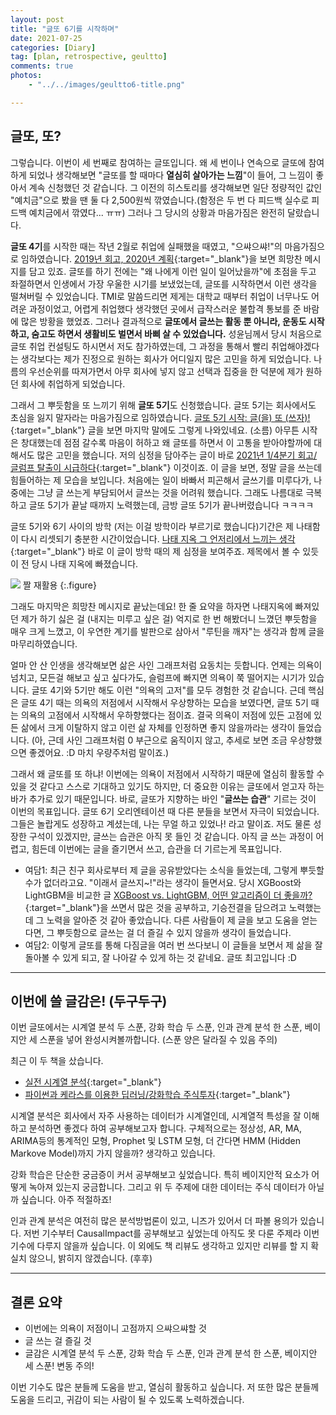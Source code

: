 ```yaml
---
layout: post
title: "글또 6기를 시작하며"
date: 2021-07-25
categories: [Diary]
tag: [plan, retrospective, geultto]
comments: true
photos:
    - "../../images/geultto6-title.png"

--- 
```

## 글또, 또?

그렇습니다. 이번이 세 번째로 참여하는 글또입니다. 
왜 세 번이나 연속으로 글또에 참여하게 되었나 생각해보면 "글또를 할 때마다 **열심히 살아가는 느낌**"이 들어, 그 느낌이 좋아서 계속 신청했던 것 같습니다.
그 이전의 히스토리를 생각해보면 일단 정량적인 값인 "예치금"으로 봤을 땐 둘 다 2,500원씩 깎였습니다.(함정은 두 번 다 피드백 실수로 피드백 예치금에서 깎였다... ㅠㅠ)
그러나 그 당시의 상황과 마음가짐은 완전히 달랐습니다.

**글또 4기**를 시작한 때는 작년 2월로 취업에 실패했을 때였고, "으쌰으쌰!"의 마음가짐으로 임하였습니다. [2019년 회고, 2020년 계획](https://assaeunji.github.io/diary/2020-02-25-geultto/){:target="_blank"}을 보면 희망찬 메시지를 담고 있죠. 글또를 하기 전에는 "왜 나에게 이런 일이 일어났을까"에 초점을 두고 좌절하면서 인생에서 가장 우울한 시기를 보냈었는데, 글또를 시작하면서 이런 생각을 떨쳐버릴 수 있었습니다. 
TMI로 말씀드리면 제게는 대학교 때부터 취업이 너무나도 어려운 과정이었고, 어렵게 취업했다 생각했던 곳에서 급작스러운 불합격 통보를 준 바람에 많은 방황을 했었죠.
그러나 결과적으로 **글또에서 글쓰는 활동 뿐 아니라, 운동도 시작하고, 숨고도 하면서 생활비도 벌면서 바삐 살 수 있었습니다.** 성윤님께서 당시 처음으로 글또 취업 컨설팅도 하시면서 저도 참가하였는데, 그 과정을 통해서 빨리 취업해야겠다는 생각보다는 제가 진정으로 원하는 회사가 어디일지 많은 고민을 하게 되었습니다. 나름의 우선순위를 따져가면서 아무 회사에 넣지 않고 선택과 집중을 한 덕분에 제가 원하던 회사에 취업하게 되었습니다. 

그래서 그 뿌듯함을 또 느끼기 위해 **글또 5기**도 신청했습니다. 글또 5기는 회사에서도 초심을 잃지 말자라는 마음가짐으로 임하였습니다. [글또 5기 시작: 글(을) 또 (쓰자)!](https://assaeunji.github.io/diary/2020-11-15-geultto5/){:target="_blank"} 글을 보면 마지막 말에도 그렇게 나와있네요. (소름) 아무튼 시작은 창대했는데 점점 갈수록 마음이 허하고 왜 글또를 하면서 이 고통을 받아야할까에 대해서도 많은 고민을 했습니다. 저의 심정을 담아주는 글이 바로 [2021년 1/4분기 회고/ 글럼프 탈출이 시급하다](https://assaeunji.github.io/diary/2021-04-03-glump/){:target="_blank"} 이것이죠. 이 글을 보면, 정말 글을 쓰는데 힘들어하는 제 모습을 보입니다. 처음에는 일이 바빠서 피곤해서 글쓰기를 미루다가, 나중에는 그냥 글 쓰는게 부담되어서 글쓰는 것을 어려워 했습니다. 그래도 나름대로 극복하고 글또 5기가 끝날 때까지 노력했는데, 금방 글또 5기가 끝나버렸습니다 ㅋㅋㅋㅋ

글또 5기와 6기 사이의 방학 (저는 이걸 방학이라 부르기로 했습니다)기간은 제 나태함이 다시 리셋되기 충분한 시간이었습니다. [나태 지옥 그 언저리에서 느끼는 생각](https://assaeunji.github.io/diary/2021-06-23-newstart/){:target="_blank"} 바로 이 글이 방학 때의 제 심정을 보여주죠. 제목에서 볼 수 있듯이 전 당시 나태 지옥에 빠졌습니다. 

![](../../images/newstart-hell.gif)
짤 재활용
{:.figure}

그래도 마지막은 희망찬 메시지로 끝났는데요! 한 줄 요약을 하자면 나태지옥에 빠져있던 제가 하기 싫은 걸 (내지는 미루고 싶은 걸) 억지로 한 번 해봤더니 느꼈던 뿌듯함을 매우 크게 느꼈고, 이 우연한 계기를 발판으로 삼아서 "루틴을 깨자"는 생각과 함께 글을 마무리하였습니다. 

얼마 안 산 인생을 생각해보면 삶은 사인 그래프처럼 요동치는 듯합니다. 언제는 의욕이 넘치고, 모든걸 해보고 싶고 싶다가도, 슬럼프에 빠지면 의욕이 쭉 떨어지는 시기가 있습니다. 글또 4기와 5기만 해도 이런 "의욕의 고저"를 모두 경험한 것 같습니다. 근데 핵심은 글또 4기 때는 의욕의 저점에서 시작해서 우상향하는 모습을 보였다면, 글또 5기 때는 의욕의 고점에서 시작해서 우하향했다는 점이죠. 결국 의욕이 저점에 있든 고점에 있든 삶에서 크게 이탈하지 않고 이런 삶 자체를 인정하면 좋지 않을까라는 생각이 들었습니다. (아, 근데 사인 그래프처럼 0 부근으로 움직이지 않고, 추세로 보면 조금 우상향했으면 좋겠어요. :D 마치 우량주처럼 말이죠.)

그래서 왜 글또를 또 하냐! 이번에는 의욕이 저점에서 시작하기 때문에 열심히 활동할 수 있을 것 같다고 스스로 기대하고 있기도 하지만, 더 중요한 이유는 글또에서 얻고자 하는 바가 추가로 있기 때문입니다. 바로, 글또가 지향하는 바인 "**글쓰는 습관**" 기르는 것이 이번의 목표입니다. 글또 6기 오리엔테이션 때 다른 분들을 보면서 자극이 되었습니다. 그들은 놀랍게도 성장하고 계셨는데, 나는 무얼 하고 있었나! 라고 말이죠. 저도 물론 성장한 구석이 있겠지만, 글쓰는 습관은 아직 못 들인 것 같습니다. 아직 글 쓰는 과정이 어렵고, 힘든데 이번에는 글을 즐기면서 쓰고, 습관을 더 기르는게 목표입니다.

* 여담1: 최근 친구 회사로부터 제 글을 공유받았다는 소식을 들었는데, 그렇게 뿌듯할 수가 없더라고요. "이래서 글쓰지~!"라는 생각이 들면서요. 당시 XGBoost와 LightGBM을 비교한 글 [XGBoost vs. LightGBM, 어떤 알고리즘이 더 좋을까?](https://assaeunji.github.io/ml/2021-01-07-xgboost/){:target="_blank"}을 쓰면서 많은 것을 공부하고, 기승전결을 담으려고 노력했는데 그 노력을 알아준 것 같아 좋았습니다. 다른 사람들이 제 글을 보고 도움을 얻는다면, 그 뿌듯함으로 글쓰는 걸 더 즐길 수 있지 않을까 생각이 들었습니다.
* 여담2: 이렇게 글또를 통해 다짐글을 여러 번 쓰다보니 이 글들을 보면서 제 삶을 잘 돌아볼 수 있게 되고, 잘 나아갈 수 있게 하는 것 같네요. 글또 최고입니다 :D


---
## 이번에 쓸 글감은! (두구두구)

이번 글또에서는 시계열 분석 두 스푼, 강화 학습 두 스푼, 인과 관계 분석 한 스푼, 베이지안 세 스푼을 넣어 완성시켜볼까합니다. (스푼 양은 달라질 수 있음 주의)

최근 이 두 책을 샀습니다. 
* [실전 시계열 분석](http://www.kyobobook.co.kr/product/detailViewKor.laf?ejkGb=KOR&mallGb=KOR&barcode=9791162244081&orderClick=LEA&Kc=){:target="_blank"}
* [파이썬과 케라스를 이용한 딥러닝/강화학습 주식투자](http://www.kyobobook.co.kr/product/detailViewKor.laf?ejkGb=KOR&mallGb=KOR&barcode=9791158392031&orderClick=LAG&Kc=){:target="_blank"}

시계열 분석은 회사에서 자주 사용하는 데이터가 시계열인데, 시계열적 특성을 잘 이해하고 분석하면 좋겠다 하여 공부해보고자 합니다. 구체적으로는 정상성, AR, MA, ARIMA등의 통계적인 모형, Prophet 및 LSTM 모형, 더 간다면 HMM (Hidden Markove Model)까지 가지 않을까? 생각하고 있습니다. 

강화 학습은 단순한 궁금증이 커서 공부해보고 싶었습니다. 특히 베이지안적 요소가 어떻게 녹아져 있는지 궁금합니다.
그리고 위 두 주제에 대한 데이터는 주식 데이터가 아닐까 싶습니다. 아주 적절하죠!

인과 관계 분석은 여전히 많은 분석방법론이 있고, 니즈가 있어서 더 파볼 용의가 있습니다. 저번 기수부터 CausalImpact를 공부해보고 싶었는데 아직도 못 다룬 주제라 이번 기수에 다루지 않을까 싶습니다.
이 외에도 책 리뷰도 생각하고 있지만 리뷰를 할 지 확실치 않으니, 밝히지 않겠습니다. (후후)


---
## 결론 요약

* 이번에는 의욕이 저점이니 고점까지 으쌰으쌰할 것
* 글 쓰는 걸 즐길 것 
* 글감은 시계열 분석 두 스푼, 강화 학습 두 스푼, 인과 관계 분석 한 스푼, 베이지안 세 스푼! 변동 주의!

이번 기수도 많은 분들께 도움을 받고, 열심히 활동하고 싶습니다. 저 또한 많은 분들께 도움을 드리고, 귀감이 되는 사람이 될 수 있도록 노력하겠습니다.
